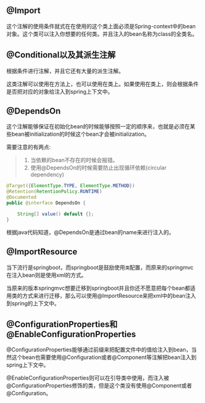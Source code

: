 ## @Import

这个注解的使用条件就式在在使用的这个类上面必须是Spring-context中的bean对象。这个类可以注入你想要的任何类。并且注入的bean名称为class的全类名。

## @Conditional以及其派生注解

根据条件进行注解，并且它还有大量的派生注解。

这类注解可以使用在方法上，也可以使用在类上。如果使用在类上，则会根据条件是否把对应的对象给注入到spring上下文中。

## @DependsOn

这个注解能够保证在初始化bean的时候能够按照一定的顺序来，也就是必须在某些bean被initialization的时候这个bean才会被initialization。

需要注意的有两点:

> 1. 当依赖的bean不存在的时候会报错。
> 2. 使用@DependsOn的时候需要防止出现循环依赖(circular dependency)

```java
@Target({ElementType.TYPE, ElementType.METHOD})
@Retention(RetentionPolicy.RUNTIME)
@Documented
public @interface DependsOn {

	String[] value() default {};
}
```

根据java代码知道，@DependsOn是通过bean的name来进行注入的。

## @ImportResource

当下流行是springboot，而springboot是鼓励使用`类`配置，而原来的springmvc在注入bean则是使用xml的方式。

当原来的版本springmvc想要迁移到springboot并且你还不愿意把每个bean都适用类的方式来进行迁移，那么可以使用@ImportResource来把xml中的bean注入到spring的上下文中。

## @ConfigurationProperties和@EnableConfigurationProperties

@ConfigurationProperties能够通过前缀来把配置文件中的值给注入到bean，当然这个bean也需要使用@Configuration或者@Component等注解把bean注入到spring上下文中。

@EnableConfigurationProperties则可以在引导类中使用，而注入被@ConfigurationProperties修饰的类，但是这个类没有使用@Component或者@Configuration。